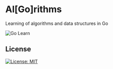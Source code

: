 # Al[Go]rithms

Learning of algorithms and data structures in Go

![Go Learn](https://raw.githubusercontent.com/MariaLetta/free-gophers-pack/master/goroutines/png/2.png)

## License

[![License: MIT](https://img.shields.io/badge/License-MIT-brightgreen.svg)](./LICENSE)
